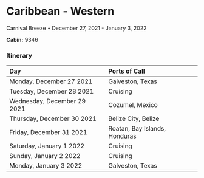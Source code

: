 # Caribbean - Western

Carnival Breeze • December 27, 2021 - January 3, 2022

**Cabin:** 9346

### Itinerary

| Day                         | Ports of Call                 |
| :-------------------------- | :---------------------------- |
| Monday, December 27 2021    | Galveston, Texas              |
| Tuesday, December 28 2021   | Cruising                      |
| Wednesday, December 29 2021 | Cozumel, Mexico               |
| Thursday, December 30 2021  | Belize City, Belize           |
| Friday, December 31 2021    | Roatan, Bay Islands, Honduras |
| Saturday, January 1 2022    | Cruising                      |
| Sunday, January 2 2022      | Cruising                      |
| Monday, January 3 2022      | Galveston, Texas              |
